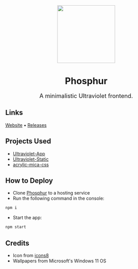 <div align ="center">

<img src="projectInfo/icon.png" width="180">

# Phosphur

<span style="font-size:18px;">A minimalistic Ultraviolet frontend.</span>

</div>

## Links

[Website](https://phosphur.etcher.me) • [Releases](https://github.com/etcherfx/Phosphur/releases)

## Projects Used

- [Ultraviolet-App](https://github.com/titaniumnetwork-dev/Ultraviolet-App)
- [Ultraviolet-Static](https://github.com/titaniumnetwork-dev/Ultraviolet-Static)
- [acrylic-mica-css](https://github.com/yell0wsuit/acrylic-mica-css)

## How to Deploy

- Clone [Phosphur](https://github.com/nicliart/Phosphur) to a hosting service
- Run the following command in the console:

```sh
npm i
```

- Start the app:

```sh
npm start
```

## Credits

- Icon from [icons8](https://icons8.com/icon/SA3MF2iUwDMR/measuring-cylinder)
- Wallpapers from Microsoft's Windows 11 OS
